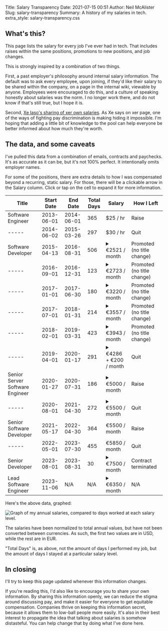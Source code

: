 Title: Salary Transparency
Date: 2021-07-15 00:51
Author: Neil McAlister
Slug: salary-transparency
Summary: A history of my salaries in tech.
extra_style: salary-transparency.css


## What's this?
This page lists the salary for every job I've ever had in tech. That includes raises within the same positions, promotions to new positions, and job changes.

This is strongly inspired by a combination of two things. 

First, a past employer's philosophy around internal salary information. The default was to ask every employee, upon joining, if they'd like their salary to be shared within the company, on a page in the internal wiki, viewable by anyone. Employees were encouraged to do this, and a culture of speaking honestly about salaries was the norm. I no longer work there, and do not know if that's still true, but I hope it is.

Second, [Xe Iaso's sharing of xer own salaries](https://xeiaso.net/salary-transparency). As Xe says on xer page, one of the ways of fighting pay discrimination is making hiding it impossible. I'm hoping that adding a little bit of knowledge to the pool can help everyone be better informed about how much they're worth.

## The data, and some caveats
I've pulled this data from a combination of emails, contracts and paychecks. It's as accurate as it can be, but it's not 100% perfect. It intentionally omits employer names.

For some of the positions, there are extra details to how I was compensated beyond a recurring, static salary. For those, there will be a clickable arrow in the Salary column. Click or tap on the cell to expand it for more information.

<section class="salary-table" markdown="1">

Title | Start Date | End Date | Total Days | Salary | How I Left
------|------------|----------|-------------|--------|-----------
Software Engineer | 2013-06-01 | 2014-06-01 | 365 | $25 / hr | Raise
----- | 2014-06-02 | 2015-03-26 | 297 | $30 / hr | Quit
Software Developer | 2015-04-13 | 2016-08-31 | 506 | <details><summary>€2521 / month</summary>+ an extra percentage bonus if company-wide profits exceeded a threshold</details> | Promoted (no title change)
----- | 2016-09-01 | 2016-12-31 | 123 | <details><summary>€2723 / month</summary>+ an extra percentage bonus if company-wide profits exceeded a threshold</details> | Promoted (no title change)
----- | 2017-01-01 | 2017-06-30 | 180 | <details><summary>€3220 / month</summary>+ an extra percentage bonus if company-wide profits exceeded a threshold</details> | Promoted (no title change)
----- | 2017-07-01 | 2018-01-31 | 214 | <details><summary>€3557 / month</summary>+ an extra percentage bonus if company-wide profits exceeded a threshold</details> | Promoted (no title change)
----- | 2018-02-01 | 2019-03-31 | 423 | <details><summary>€3943 / month</summary>+ an extra percentage bonus if company-wide profits exceeded a threshold</details> | Promoted (no title change)
----- | 2019-04-01 | 2020-01-17 | 291 | <details><summary>€4286 + €200 / month</summary>"Up to 200" was paid out (or not) based on company performance + an extra percentage bonus if company-wide profits exceeded a threshold</details> | Quit
Senior Server Software Engineer | 2020-01-27 | 2020-07-31 | 186 | <details><summary>€5000 / month</summary> + Options with 4 yr vesting</details> | Raise
----- | 2020-08-01 | 2021-04-30 | 272 | <details><summary>€5500 / month</summary> + Options with 4 yr vesting</details> | Quit
Senior Software Developer | 2021-05-17 | 2022-04-30 | 364 | €5500 / month | Raise
----- | 2022-05-01 | 2023-07-30 | 455 | €5850 / month | Quit
Senior Developer | 2023-08-01 | 2023-08-31 | 30 | <details><summary>€7500 / month</summary>This was a freelance position, so the higher rate hides some extra social insurance taxes and fees.</details> | Contract terminated
Lead Software Engineer | 2023-11-06 | N/A | N/A | <details><summary>€6350 / month</summary>+ up to 10% annual bonus</details> | N/A

</section>

Here's the above data, graphed:

![Graph of my annual salaries, compared to days worked at each salary level.]({static}/images/salary-chart.png)

The salaries have been normalized to total annual values, but have not been converted between currencies. As such, the first two values are in USD, while the rest are in EUR.

"Total Days" is, as above, not the amount of days I performed my job, but the amount of days I stayed at a particular salary level.

## In closing
I'll try to keep this page updated whenever this information changes. 

If you're reading this, I'd also like to encourage you to share your own information. By sharing this information openly, we can reduce the stigma around discussing pay, and make it easier for everyone to get equitable compensation. Companies thrive on keeping this information secret, because it allows them to low-ball people more easily. It's also in their best interest to propagate the idea that talking about salaries is somehow distasteful. You can help change that by doing what I've done here.